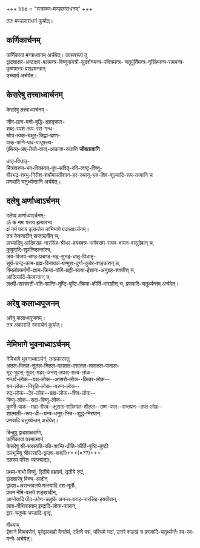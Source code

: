 +++
title = "चक्राब्ज-मण्डलाराधनम्"
+++

ततः मण्डलाराधनं कुर्यात्।

## कर्णिकार्चनम्
कर्णिकायां मन्त्राध्वानम् अर्चयेत्। तत्सवरूपं तु  
द्वादशाक्षर-अष्टाक्षर-बलमन्त्र-विष्णुगायत्री-सुदर्शनमन्त्र-पवित्रमन्त्र-
चतुर्मूर्तिमन्त्र-नृसिंहमन्त्र-राममन्त्र-कृष्णमन्त्र-वराहमन्त्रान्  
उच्चार्य अर्चयेत्।

## केसरेषु तत्त्वाध्वार्चनम्
केसरेषु तत्त्वाध्वार्चनम् -

जीव-प्राण-मनो-बुद्धि-अहङ्कार-  
शब्द-स्पर्श-रूप-रस-गन्ध-  
श्रोत्र-त्वक्-चक्षुर्-जिह्वा-घ्राण-  
वाक्-पाणि-पाद-पायूपस्थ-  
पृथिव्य्-अप्-तेजो-वाय्व्-आकाश-रूपाणि **जीवतत्वानि**

धातृ-विधातृ-  
मित्रावरुण-भग-विवस्वत्-पूष-सवितृ-रवि-त्वष्टृ-विष्णु-  
वीरभद्र-शम्भु-गिरीश-शर्वोमापतीशान-हर-स्थाणु-भव-शिव-शूल्यादि-रूप-तत्वानि च  
प्रणवादि चतुर्थ्यन्तानि अर्चयेत्।

## दलेषु अर्णाध्वाऽर्चनम्
दलेष्व् अर्णाध्वाऽर्चनम्-  
ॐ कं नमः पराय इत्यारभ्य  
क्षं नमं पराय इत्यन्तेन नाभिभागे  पदाध्वाऽर्चनम्।  
तत्र केशवादीन् सप्तऋषीन् च,  
प्राच्यादिषु आदिवराह-नारसिंह-श्रीधर-हयवक्त्र-भार्गवराम-राघव-वामन-वासुदेवान् च,  
कुमुदादि-सुप्रतिष्ठान्तांश्च,  
जय-विजय-चण्ड-प्रचण्ड-भद्र-सुभद्र-धातृ-विधातृ-  
सूर्य-चन्द्र-काम-ब्रह्म-विनायक-षण्मुख-दुर्गा-कुबेर-शङ्करान् च,  
विमलोत्कर्षणी-ज्ञान-क्रिया-योगि-प्रह्वी-सत्या-ईशाना-अनुग्रह-शक्तीश् च,  
आदित्यादि-केत्वन्तान् च,  
लक्ष्मी-सरस्वती-रति-शान्ति-तुष्टि-पुष्टि-क्रिया-कीर्ति-वाराहीश् च,
प्रणवादि-चतुर्थ्यन्तम् अर्चयेत्।

## अरेषु कलाध्वपूजनम्
अरेषु कलाध्वपूजनम्।  
तत्र अकारादि स्वरार्चनं कुर्यात्।

## नेमिभागे भुवनाध्वाऽर्चनम्
नेमिभागे भुवनाध्वाऽर्चनं; तत्प्रकारस्तु  
अतल-वितल-सुतल-नितल-महातल-रसातल-तलातल-पाताल-  
भूर्-भुवस्-सुवर्-महर्-जनस्-तपस्-सत्य-लोक--  
गन्धर्व-लोक--यक्ष-लोक--अप्सरो-लोक--किन्नर-लोक--  
यम-लोक--निरृति-लोक--वरुण-लोक--  
रुद्र-लोक--देव-लोक--ब्रह्म-लोक--शिव-लोक--  
विष्णु-लोक--सदा-विष्णु-लोक--  
कुम्भी-पाक--महा-रौरव--क्षुराल-सन्निमाल-शीतल--उष्ण-जल--सन्तपन--तप्त-लोह--  
शाल्मली--रूप-धी--यन्त्र-धनुर्-भिन्न--शुद्ध-निरयान्  
प्रणवादि चतुर्थ्यन्तम् अर्चयेत्।

बिन्दुषु द्वादशाक्षराणि,  
कर्णिकायां परमात्मानं,  
केसरेषु श्री-सरस्वति-रति-शान्ति-प्रीति-कीर्ति-पुष्टि-तुष्टीः  
दलभूमिषु श्रीवत्सादि-द्वादश-शक्तीः+++(=??)+++  
दलस्य परितः व्याप्त्याद्याः,

प्रथम-नाभौ विष्णुं, द्वितीये ब्रह्माणं, तृतीये रुद्रं,  
द्वादशारेषु विष्ण्व्-आदीन्  
द्वादश+अरान्तवलये मत्स्यादि दश-मूर्तीः,  
प्रथम नेमि-वलये शङ्खादीन्,  
आग्नेयादि पीठ-कोण-चतुष्के अनन्त-वराह-नारसिंह-हयग्रीवान्,  
लता-वीथिकायाम् इन्द्रादि-लोक-पालान्,  
द्वार-चतुष्के चण्डादि-द्वन्द्वं,

वीथ्याम्  
ईशाने विष्वक्सेनं, पूर्वद्वारबाह्ये वैनतेयं, दक्षिणे पद्मं, पश्चिमे गदां, उत्तरे शङ्खं च प्रणवादि-चतुर्थ्यन्तैः स्व-स्व-मन्त्रैः अर्चयेत्।  

